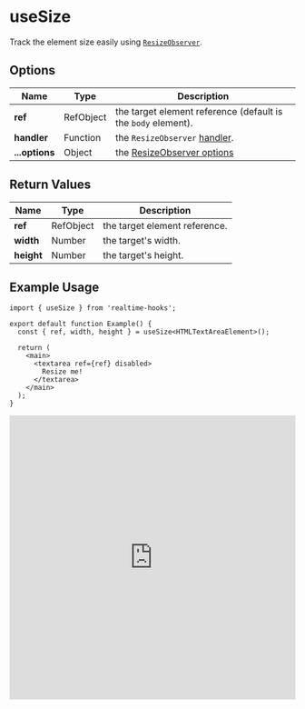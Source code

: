 # useSize

Track the element size easily using [`ResizeObserver`](https://developer.mozilla.org/en-US/docs/Web/API/ResizeObserver).

## Options

| Name           | Type      | Description                                                                                                              |
| -------------- | --------- | ------------------------------------------------------------------------------------------------------------------------ |
| **ref**        | RefObject | the target element reference (default is the `body` element).                                                            |
| **handler**    | Function  | the `ResizeObserver` [handler](https://developer.mozilla.org/en-US/docs/Web/API/ResizeObserver/ResizeObserver#callback). |
| **...options** | Object    | the [ResizeObserver options](https://developer.mozilla.org/en-US/docs/Web/API/ResizeObserver/observe#options)            |

## Return Values

| Name       | Type      | Description                   |
| ---------- | --------- | ----------------------------- |
| **ref**    | RefObject | the target element reference. |
| **width**  | Number    | the target's width.           |
| **height** | Number    | the target's height.          |

## Example Usage

```tsx
import { useSize } from 'realtime-hooks';

export default function Example() {
  const { ref, width, height } = useSize<HTMLTextAreaElement>();

  return (
    <main>
      <textarea ref={ref} disabled>
        Resize me!
      </textarea>
    </main>
  );
}
```

<iframe src="https://codesandbox.io/embed/usesize-zt7jfj?fontsize=14&hidenavigation=1&module=%2Fsrc%2FComponent.tsx&theme=dark" style="width:100%; height:500px; border:0; overflow:hidden;" title="useSize" allow="accelerometer; ambient-light-sensor; camera; encrypted-media; geolocation; gyroscope; hid; microphone; midi; payment; usb; vr; xr-spatial-tracking" sandbox="allow-forms allow-modals allow-popups allow-presentation allow-same-origin allow-scripts"></iframe>
